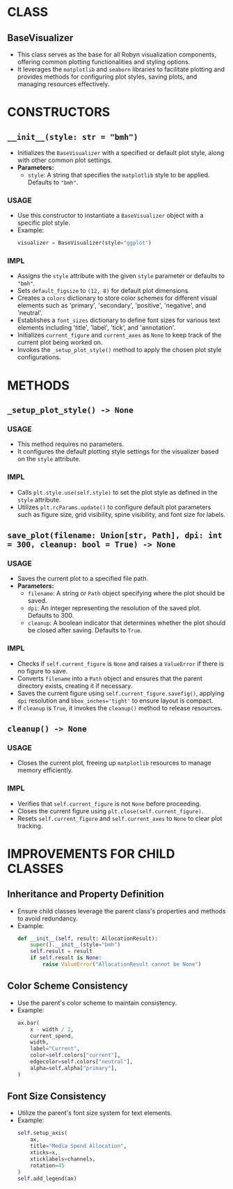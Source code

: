 # CLASS
## BaseVisualizer
* This class serves as the base for all Robyn visualization components, offering common plotting functionalities and styling options.
* It leverages the `matplotlib` and `seaborn` libraries to facilitate plotting and provides methods for configuring plot styles, saving plots, and managing resources effectively.

# CONSTRUCTORS
## `__init__(style: str = "bmh")`
* Initializes the `BaseVisualizer` with a specified or default plot style, along with other common plot settings.
* **Parameters:**
  * `style`: A string that specifies the `matplotlib` style to be applied. Defaults to `"bmh"`.

### USAGE
* Use this constructor to instantiate a `BaseVisualizer` object with a specific plot style.
* Example:
  ```python
  visualizer = BaseVisualizer(style="ggplot")
  ```

### IMPL
* Assigns the `style` attribute with the given `style` parameter or defaults to `"bmh"`.
* Sets `default_figsize` to `(12, 8)` for default plot dimensions.
* Creates a `colors` dictionary to store color schemes for different visual elements such as 'primary', 'secondary', 'positive', 'negative', and 'neutral'.
* Establishes a `font_sizes` dictionary to define font sizes for various text elements including 'title', 'label', 'tick', and 'annotation'.
* Initializes `current_figure` and `current_axes` as `None` to keep track of the current plot being worked on.
* Invokes the `_setup_plot_style()` method to apply the chosen plot style configurations.

# METHODS
## `_setup_plot_style() -> None`
### USAGE
* This method requires no parameters.
* It configures the default plotting style settings for the visualizer based on the `style` attribute.

### IMPL
* Calls `plt.style.use(self.style)` to set the plot style as defined in the `style` attribute.
* Utilizes `plt.rcParams.update()` to configure default plot parameters such as figure size, grid visibility, spine visibility, and font size for labels.

## `save_plot(filename: Union[str, Path], dpi: int = 300, cleanup: bool = True) -> None`
### USAGE
* Saves the current plot to a specified file path.
* **Parameters:**
  * `filename`: A string or `Path` object specifying where the plot should be saved.
  * `dpi`: An integer representing the resolution of the saved plot. Defaults to 300.
  * `cleanup`: A boolean indicator that determines whether the plot should be closed after saving. Defaults to `True`.

### IMPL
* Checks if `self.current_figure` is `None` and raises a `ValueError` if there is no figure to save.
* Converts `filename` into a `Path` object and ensures that the parent directory exists, creating it if necessary.
* Saves the current figure using `self.current_figure.savefig()`, applying `dpi` resolution and `bbox_inches='tight'` to ensure layout is compact.
* If `cleanup` is `True`, it invokes the `cleanup()` method to release resources.

## `cleanup() -> None`
### USAGE
* Closes the current plot, freeing up `matplotlib` resources to manage memory efficiently.

### IMPL
* Verifies that `self.current_figure` is not `None` before proceeding.
* Closes the current figure using `plt.close(self.current_figure)`.
* Resets `self.current_figure` and `self.current_axes` to `None` to clear plot tracking.

# IMPROVEMENTS FOR CHILD CLASSES

## Inheritance and Property Definition
* Ensure child classes leverage the parent class's properties and methods to avoid redundancy.
* Example:
  ```python
  def __init__(self, result: AllocationResult):
      super().__init__(style="bmh")
      self.result = result
      if self.result is None:
          raise ValueError("AllocationResult cannot be None")
  ```

## Color Scheme Consistency
* Use the parent's color scheme to maintain consistency.
* Example:
  ```python
  ax.bar(
      x - width / 2,
      current_spend,
      width,
      label="Current",
      color=self.colors["current"],
      edgecolor=self.colors["neutral"],
      alpha=self.alpha["primary"],
  )
  ```

## Font Size Consistency
* Utilize the parent's font size system for text elements.
* Example:
  ```python
  self.setup_axis(
      ax,
      title="Media Spend Allocation",
      xticks=x,
      xticklabels=channels,
      rotation=45
  )
  self.add_legend(ax)
  ```